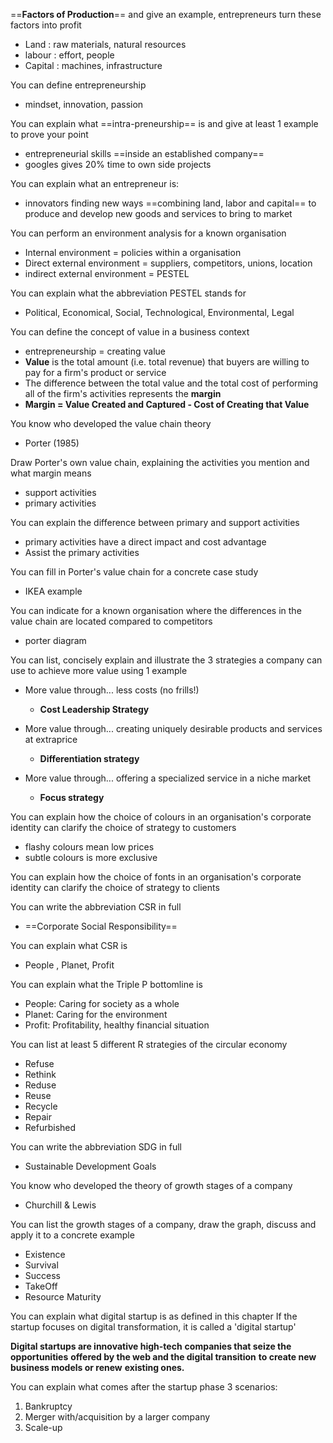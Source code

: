 ==**Factors of Production**== and give an example, entrepreneurs turn these factors into profit
- Land : raw materials, natural resources
- labour : effort, people
- Capital : machines, infrastructure

You can define entrepreneurship
- mindset, innovation, passion

You can explain what ==intra-preneurship== is and give at least 1 example to prove your point
- entrepreneurial skills ==inside an established company==
- googles gives 20% time to own side projects

You can explain what an entrepreneur is:
- innovators finding new ways ==combining land, labor and capital== to produce and develop new goods and services to bring to market

You can perform an environment analysis for a known organisation
- Internal environment = policies within a organisation
- Direct external environment = suppliers, competitors, unions, location
- indirect external environment = PESTEL

You can explain what the abbreviation PESTEL stands for
- Political, Economical, Social, Technological, Environmental, Legal

You can define the concept of value in a business context
- entrepreneurship = creating value
- **Value** is the total amount (i.e. total revenue) that buyers are willing to pay for a firm's product or service
- The difference between the total value and the total cost of performing all of the firm's activities represents the **margin**
- **Margin = Value Created and Captured - Cost of Creating that Value**

You know who developed the value chain theory
- Porter (1985)

Draw Porter's own value chain, explaining the activities you mention and what margin means
- support activities
- primary activities

You can explain the difference between primary and support activities
- primary activities have a direct impact and cost advantage
- Assist the primary activities

You can fill in Porter's value chain for a concrete case study
- IKEA example

You can indicate for a known organisation where the differences in the value chain are located compared to competitors
- porter diagram

You can list, concisely explain and illustrate the 3 strategies a company can use to achieve more value using 1 example
- More value through... less costs (no frills!)
	- **Cost Leadership Strategy**

- More value through... creating uniquely desirable products and services at extraprice
	- **Differentiation strategy**

- More value through... offering a specialized service in a niche market
	- **Focus strategy**

You can explain how the choice of colours in an organisation's corporate identity can clarify the choice of strategy to customers
- flashy colours mean low prices
- subtle colours is more exclusive

You can explain how the choice of fonts in an organisation's corporate identity can clarify the choice of strategy to clients

You can write the abbreviation CSR in full
- ==Corporate Social Responsibility==

You can explain what CSR is
- People , Planet, Profit

You can explain what the Triple P bottomline is
- People: Caring for society as a whole
- Planet: Caring for the environment
- Profit: Profitability, healthy financial situation

You can list at least 5 different R strategies of the circular economy
- Refuse
- Rethink
- Reduse
- Reuse
- Recycle
- Repair
- Refurbished

You can write the abbreviation SDG in full
- Sustainable Development Goals

You know who developed the theory of growth stages of a company
- Churchill & Lewis

You can list the growth stages of a company, draw the graph, discuss and apply it to a concrete example
- Existence
- Survival
- Success
- TakeOff
- Resource Maturity

You can explain what digital startup is as defined in this chapter
If the startup focuses on digital transformation, it is called a 'digital startup'

**Digital startups are innovative high-tech**
**companies that seize the opportunities**
**offered by the web and the digital transition**
**to create new business models or renew**
**existing ones.**

You can explain what comes after the startup phase
3 scenarios:
1. Bankruptcy
2. Merger with/acquisition by a larger company
3. Scale-up